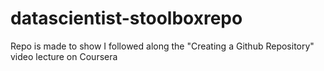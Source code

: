 # datascientist-stoolboxrepo
Repo is made to show I followed along the "Creating a Github Repository" video lecture on Coursera
